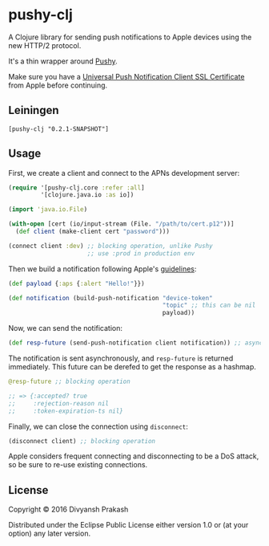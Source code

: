 # pushy-clj

A Clojure library for sending push notifications to Apple devices using the
new HTTP/2 protocol.

It's a thin wrapper around [Pushy](https://github.com/relayrides/pushy).

Make sure you have a [Universal Push Notification Client SSL Certificate](https://developer.apple.com/library/ios/documentation/IDEs/Conceptual/AppDistributionGuide/AddingCapabilities/AddingCapabilities.html#//apple_ref/doc/uid/TP40012582-CH26-SW11) from Apple before continuing.

## Leiningen

`[pushy-clj "0.2.1-SNAPSHOT"]`

## Usage

First, we create a client and connect to the APNs development server:

```clojure
(require '[pushy-clj.core :refer :all]
         '[clojure.java.io :as io])

(import 'java.io.File)

(with-open [cert (io/input-stream (File. "/path/to/cert.p12"))]
  (def client (make-client cert "password")))

(connect client :dev) ;; blocking operation, unlike Pushy
                      ;; use :prod in production env
```

Then we build a notification following Apple's [guidelines](https://developer.apple.com/library/ios/documentation/NetworkingInternet/Conceptual/RemoteNotificationsPG/Chapters/TheNotificationPayload.html#//apple_ref/doc/uid/TP40008194-CH107-SW1):

```clojure
(def payload {:aps {:alert "Hello!"}})

(def notification (build-push-notification "device-token" 
                                           "topic" ;; this can be nil
                                           payload))
```

Now, we can send the notification:

```clojure
(def resp-future (send-push-notification client notification)) ;; async operation!
```

The notification is sent asynchronously, and `resp-future` is returned immediately.
This future can be derefed to get the response as a hashmap.

```clojure
@resp-future ;; blocking operation

;; => {:accepted? true
;;     :rejection-reason nil
;;     :token-expiration-ts nil}
```

Finally, we can close the connection using `disconnect`:

```clojure
(disconnect client) ;; blocking operation
```

Apple considers frequent connecting and disconnecting to be a DoS attack, so
be sure to re-use existing connections.

## License

Copyright © 2016 Divyansh Prakash

Distributed under the Eclipse Public License either version 1.0 or (at
your option) any later version.
